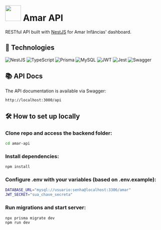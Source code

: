 # <img src="./src/assets/images/favicon.ico" style="width: 50px"> Amar API

RESTful API built with [NestJS](https://nestjs.com/) for Amar Infâncias' dashboard.

## 🚀 Technologies

![NestJS](https://img.shields.io/badge/-NestJS-E0234E?style=flat&logo=nestjs&logoColor=white)
![TypeScript](https://img.shields.io/badge/-TypeScript-3178C6?style=flat&logo=typescript&logoColor=white)
![Prisma](https://img.shields.io/badge/Prisma-3982CE?style=flat&logo=Prisma&logoColor=white)
![MySQL](https://img.shields.io/badge/mysql-4479A1.svg?style=flat&logo=mysql&logoColor=white)
![JWT](https://img.shields.io/badge/JWT-black?style=flat&logo=JSON%20web%20tokens)
![Jest](https://img.shields.io/badge/-jest-%23C21325?style=flat&logo=jest&logoColor=white)
![Swagger](https://img.shields.io/badge/-Swagger-%23Clojure?style=flat&logo=swagger&logoColor=white)

## 📚 API Docs

The API documentation is available via Swagger:

```Bash
http://localhost:3000/api
```

## 🛠️ How to set up locally

### Clone repo and access the backend folder:

```bash
cd amar-api
```

### Install dependencies:

```Bash
npm install
```

### Configure .env with your variables (based on .env.example):

```Bash
DATABASE_URL="mysql://usuario:senha@localhost:3306/amar"
JWT_SECRET="sua_chave_secreta"
```

### Run migrations and start server:

```Bash
npx prisma migrate dev
npm run dev
```
